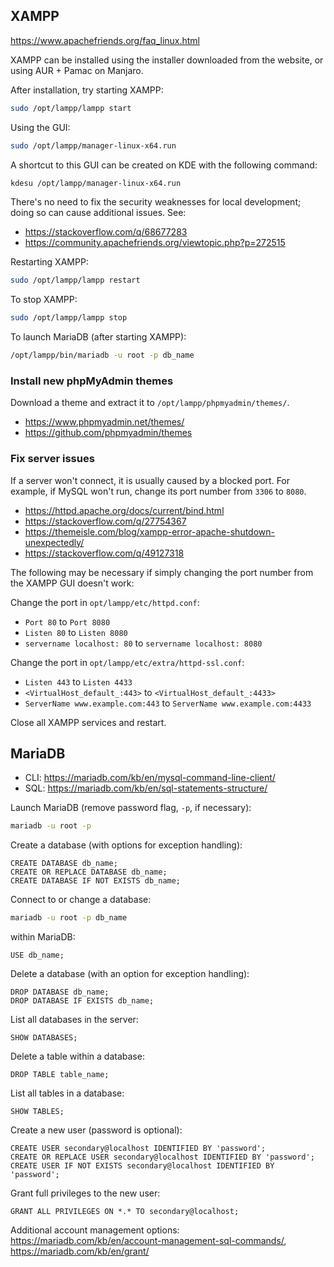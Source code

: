 ## XAMPP

<https://www.apachefriends.org/faq_linux.html>

XAMPP can be installed using the installer downloaded from the website, or using AUR + Pamac on Manjaro.

After installation, try starting XAMPP:

```sh
sudo /opt/lampp/lampp start
```

Using the GUI:

```sh
sudo /opt/lampp/manager-linux-x64.run
```

A shortcut to this GUI can be created on KDE with the following command:

```sh
kdesu /opt/lampp/manager-linux-x64.run
```

There's no need to fix the security weaknesses for local development; doing so can cause additional issues. See:

- <https://stackoverflow.com/q/68677283>
- <https://community.apachefriends.org/viewtopic.php?p=272515>

Restarting XAMPP:

```sh
sudo /opt/lampp/lampp restart
```

To stop XAMPP:

```sh
sudo /opt/lampp/lampp stop
```

To launch MariaDB (after starting XAMPP):

```sh
/opt/lampp/bin/mariadb -u root -p db_name
```

### Install new phpMyAdmin themes

Download a theme and extract it to `/opt/lampp/phpmyadmin/themes/`.

- <https://www.phpmyadmin.net/themes/>
- <https://github.com/phpmyadmin/themes>

### Fix server issues

If a server won't connect, it is usually caused by a blocked port. For example, if MySQL won't run, change its port number from `3306` to `8080`.

- <https://httpd.apache.org/docs/current/bind.html>
- <https://stackoverflow.com/q/27754367>
- <https://themeisle.com/blog/xampp-error-apache-shutdown-unexpectedly/>
- <https://stackoverflow.com/q/49127318>

The following may be necessary if simply changing the port number from the XAMPP GUI doesn't work:

Change the port in `opt/lampp/etc/httpd.conf`:

- `Port 80` to `Port 8080`
- `Listen 80` to `Listen 8080`
- `servername localhost: 80` to `servername localhost: 8080`

Change the port in `opt/lampp/etc/extra/httpd-ssl.conf`:

- `Listen 443` to `Listen 4433`
- `<VirtualHost_default_:443>` to `<VirtualHost_default_:4433>`
- `ServerName www.example.com:443` to `ServerName www.example.com:4433`

Close all XAMPP services and restart.

## MariaDB

- CLI: <https://mariadb.com/kb/en/mysql-command-line-client/>
- SQL: <https://mariadb.com/kb/en/sql-statements-structure/>

Launch MariaDB (remove password flag, `-p`, if necessary):

```sh
mariadb -u root -p
```

Create a database (with options for exception handling):

```mysql
CREATE DATABASE db_name;
CREATE OR REPLACE DATABASE db_name;
CREATE DATABASE IF NOT EXISTS db_name;
```

Connect to or change a database:

```sh
mariadb -u root -p db_name
```

within MariaDB:

```mysql
USE db_name;
```

Delete a database (with an option for exception handling):

```mysql
DROP DATABASE db_name;
DROP DATABASE IF EXISTS db_name;
```

List all databases in the server:

```mysql
SHOW DATABASES;
```

Delete a table within a database:

```mysql
DROP TABLE table_name;
```

List all tables in a database:

```mysql
SHOW TABLES;
```

Create a new user (password is optional):

```mysql
CREATE USER secondary@localhost IDENTIFIED BY 'password';
CREATE OR REPLACE USER secondary@localhost IDENTIFIED BY 'password';
CREATE USER IF NOT EXISTS secondary@localhost IDENTIFIED BY 'password';
```

Grant full privileges to the new user:

```mysql
GRANT ALL PRIVILEGES ON *.* TO secondary@localhost;
```

Additional account management options: <https://mariadb.com/kb/en/account-management-sql-commands/>, <https://mariadb.com/kb/en/grant/>
